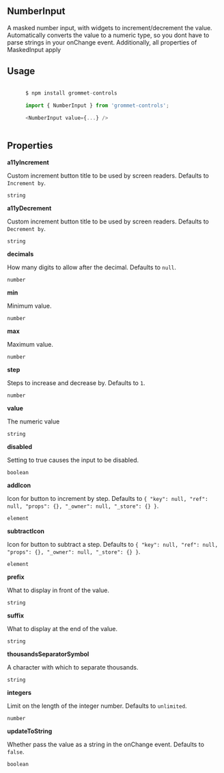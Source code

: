 ## NumberInput
A masked number input, with widgets to increment/decrement the value. Automatically converts the value to a numeric type, so you dont have to parse strings in your onChange event.
      Additionally, all properties of MaskedInput apply
      

## Usage

```javascript

      $ npm install grommet-controls
 
      import { NumberInput } from 'grommet-controls';

      <NumberInput value={...} />
    
```

## Properties

**a11yIncrement**

Custom increment button title to be used by screen readers. Defaults to `Increment by`.

```
string
```

**a11yDecrement**

Custom increment button title to be used by screen readers. Defaults to `Decrement by`.

```
string
```

**decimals**

How many digits to allow after the decimal. Defaults to `null`.

```
number
```

**min**

Minimum value.

```
number
```

**max**

Maximum value.

```
number
```

**step**

Steps to increase and decrease by. Defaults to `1`.

```
number
```

**value**

The numeric value

```
string
```

**disabled**

Setting to true causes the input to be disabled.

```
boolean
```

**addIcon**

Icon for button to increment by step. Defaults to `{
  "key": null,
  "ref": null,
  "props": {},
  "_owner": null,
  "_store": {}
}`.

```
element
```

**subtractIcon**

Icon for button to subtract a step. Defaults to `{
  "key": null,
  "ref": null,
  "props": {},
  "_owner": null,
  "_store": {}
}`.

```
element
```

**prefix**

What to display in front of the value.

```
string
```

**suffix**

What to display at the end of the value.

```
string
```

**thousandsSeparatorSymbol**

A character with which to separate thousands.

```
string
```

**integers**

Limit on the length of the integer number. Defaults to `unlimited`.

```
number
```

**updateToString**

Whether pass the value as a string in the onChange event. Defaults to `false`.

```
boolean
```
  